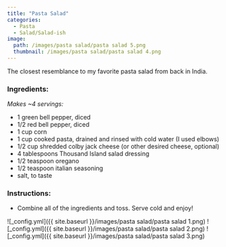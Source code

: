 ```yaml
---
title: "Pasta Salad"
categories:
  - Pasta
  - Salad/Salad-ish
image:
  path: /images/pasta salad/pasta salad 5.png
  thumbnail: /images/pasta salad/pasta salad 4.png
---
```


The closest resemblance to my favorite pasta salad from back in India.

### Ingredients:

_Makes ~4 servings:_

* 1 green bell pepper, diced
* 1/2 red bell pepper, diced
* 1 cup corn
* 1 cup cooked pasta, drained and rinsed with cold water (I used elbows)
* 1/2 cup shredded colby jack cheese (or other desired cheese, optional)
* 4 tablespoons Thousand Island salad dressing
* 1/2 teaspoon oregano
* 1/2 teaspoon italian seasoning
* salt, to taste

### Instructions:

* Combine all of the ingredients and toss. Serve cold and enjoy!

![_config.yml]({{ site.baseurl }}/images/pasta salad/pasta salad 1.png)
![_config.yml]({{ site.baseurl }}/images/pasta salad/pasta salad 2.png)
![_config.yml]({{ site.baseurl }}/images/pasta salad/pasta salad 3.png)


